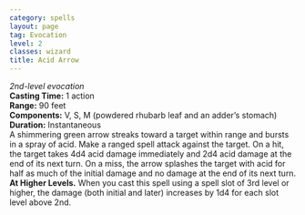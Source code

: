 ```yaml
---
category: spells
layout: page
tag: Evocation
level: 2
classes: wizard
title: Acid Arrow 
---
```

_2nd-level evocation_  
**Casting Time:** 1 action  
**Range:** 90 feet  
**Components:** V, S, M (powdered rhubarb leaf and an adder’s stomach)  
**Duration:** Instantaneous  
A shimmering green arrow streaks toward a target within range and bursts in a spray of acid. Make a ranged spell attack against the target. On a hit, the target takes 4d4 acid damage immediately and 2d4 acid damage at the end of its next turn. On a miss, the arrow splashes the target with acid for half as much of the initial damage and no damage at the end of its next turn. 
**At Higher Levels.** When you cast this spell using a spell slot of 3rd level or higher, the damage (both initial and later) increases by 1d4 for each slot level above 2nd.
